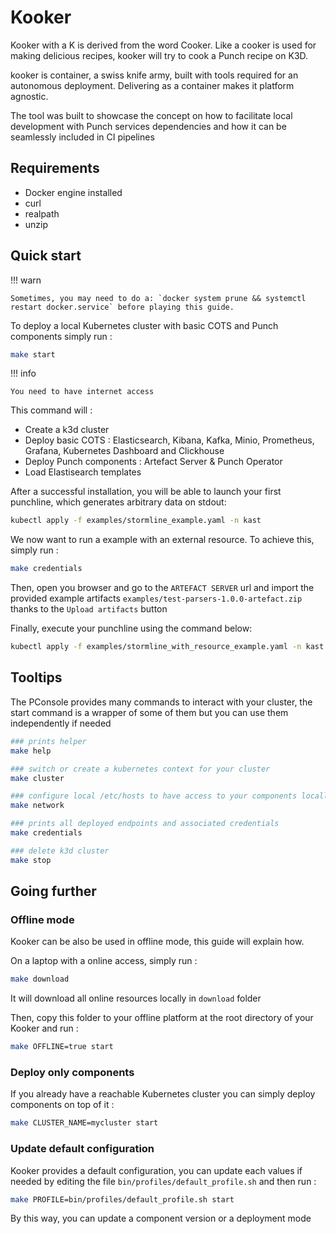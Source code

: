 # Kooker

Kooker with a K is derived from the word Cooker. Like a cooker is used for making delicious recipes, kooker will try to cook a Punch recipe on K3D. 

kooker is container, a swiss knife army, built with tools required for an autonomous deployment. Delivering as a container makes it platform agnostic.

The tool was built to showcase the concept on how to facilitate local development with Punch services dependencies and how it can be seamlessly included in CI pipelines

## Requirements

- Docker engine installed
- curl 
- realpath 
- unzip

## Quick start 

!!! warn

    Sometimes, you may need to do a: `docker system prune && systemctl restart docker.service` before playing this guide.

To deploy a local Kubernetes cluster with basic COTS and Punch components simply run : 

```sh
make start
```

!!! info 

    You need to have internet access

This command will : 

- Create a k3d cluster
- Deploy basic COTS : Elasticsearch, Kibana, Kafka, Minio, Prometheus, Grafana, Kubernetes Dashboard and Clickhouse
- Deploy Punch components : Artefact Server & Punch Operator
- Load Elastisearch templates 

After a successful installation, you will be able to launch your first punchline, which generates arbitrary data on stdout:  

```sh
kubectl apply -f examples/stormline_example.yaml -n kast
```

We now want to run a example with an external resource. To achieve this, simply run : 

```sh
make credentials
```

Then, open you browser and go to the `ARTEFACT SERVER` url and import the provided example artifacts `examples/test-parsers-1.0.0-artefact.zip` thanks to the `Upload artifacts` button

Finally, execute your punchline using the command below: 

```sh
kubectl apply -f examples/stormline_with_resource_example.yaml -n kast
```

## Tooltips  

The PConsole provides many commands to interact with your cluster, the start command is a wrapper of some of them but you can use them independently if needed 

```sh
### prints helper 
make help

### switch or create a kubernetes context for your cluster 
make cluster 

### configure local /etc/hosts to have access to your components locally 
make network 

### prints all deployed endpoints and associated credentials
make credentials

### delete k3d cluster
make stop
```

## Going further 

### Offline mode 

Kooker can be also be used in offline mode, this guide will explain how. 

On a laptop with a online access, simply run : 

```sh
make download 
```

It will download all online resources locally in `download` folder 

Then, copy this folder to your offline platform at the root directory of your Kooker and run : 

```sh
make OFFLINE=true start
```

### Deploy only components 

If you already have a reachable Kubernetes cluster you can simply deploy components on top of it : 

```sh
make CLUSTER_NAME=mycluster start
```

### Update default configuration

Kooker provides a default configuration, you can update each values if needed by editing the file `bin/profiles/default_profile.sh`
and then run : 

```sh
make PROFILE=bin/profiles/default_profile.sh start
```

By this way, you can update a component version or a deployment mode 